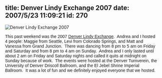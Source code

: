 title: Denver Lindy Exchange 2007
date: 2007/5/23 11:09:21
id: 270
---
![Denver Lindy Exchange 2007](/journal_images/dlx2007.gif)

<font face="Arial">This past weekend was the 2007 [Denver Lindy Exchange](http://www.denverlindyexchange.com).  Andrea and I hosted 4 people: Maggie from Seattle, Levi from Colorado Springs, and Matt and Vanessa from Grand Junction.  There was dancing from 8 pm to 5 am on Friday and Saturday and from 8 pm to 4 am on Sunday.  Andrea and I only lasted until about 2 am on Friday and Saturday nights and called it quits at midnight on Sunday because of work.  The events were hosted at the Denver Turnverein, the University of Denver Driscoll Ballroom, and the El Jebel Shrine Imperial Ballroom.  It was a lot of fun and we definitely enjoyed everyone that we hosted.</font>